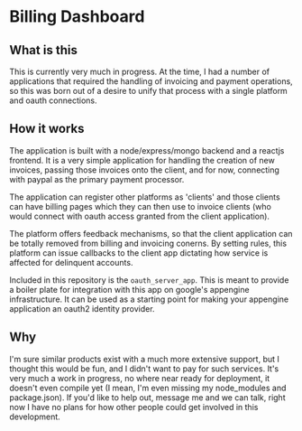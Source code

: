 # Billing Dashboard
## What is this
This is currently very much in progress.  At the time, I had a number of applications that required the handling of invoicing and payment operations, so this was born out of a desire to unify that process with a single platform and oauth connections.

## How it works
The application is built with a node/express/mongo backend and a reactjs frontend.  It is a very simple application for handling the creation of new invoices, passing those invoices onto the client, and for now, connecting with paypal as the primary payment processor.

The application can register other platforms as 'clients' and those clients can have billing pages which they can then use to invoice clients (who would connect with oauth access granted from the client application).

The platform offers feedback mechanisms, so that the client application can be totally removed from billing and invoicing conerns.  By setting rules, this platform can issue callbacks to the client app dictating how service is affected for delinquent accounts.

Included in this repository is the `oauth_server_app`.  This is meant to provide a boiler plate for integration with this app on google's appengine infrastructure.  It can be used as a starting point for making your appengine application an oauth2 identity provider.

## Why
I'm sure similar products exist with a much more extensive support, but I thought this would be fun, and I didn't want to pay for such services.  It's very much a work in progress, no where near ready for deployment, it doesn't even compile yet (I mean, I'm even missing my node_modules and package.json).  If you'd like to help out, message me and we can talk, right now I have no plans for how other people could get involved in this development.
